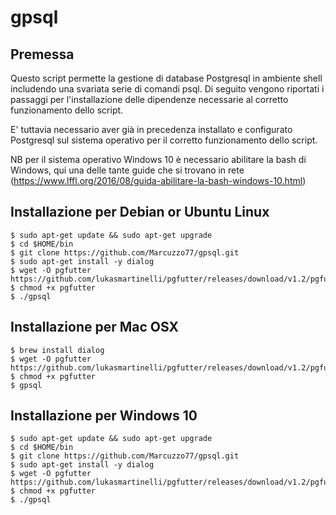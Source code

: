 # gpsql
## Premessa
Questo script permette la gestione di database Postgresql in ambiente shell includendo una svariata serie di comandi psql.
Di seguito vengono riportati i passaggi per l'installazione delle dipendenze necessarie al corretto funzionamento dello script.

E' tuttavia necessario aver già in precedenza installato e configurato Postgresql sul sistema operativo per il corretto funzionamento dello script.

NB per il sistema operativo Windows 10 è necessario abilitare la bash di Windows, qui una delle tante guide che si trovano in rete (https://www.lffl.org/2016/08/guida-abilitare-la-bash-windows-10.html)

## Installazione per Debian or Ubuntu Linux
```
$ sudo apt-get update && sudo apt-get upgrade
$ cd $HOME/bin
$ git clone https://github.com/Marcuzzo77/gpsql.git
$ sudo apt-get install -y dialog
$ wget -O pgfutter https://github.com/lukasmartinelli/pgfutter/releases/download/v1.2/pgfutter_linux_amd64
$ chmod +x pgfutter
$ ./gpsql
```

## Installazione per Mac OSX
```
$ brew install dialog
$ wget -O pgfutter https://github.com/lukasmartinelli/pgfutter/releases/download/v1.2/pgfutter_darwin_amd64
$ chmod +x pgfutter
$ gpsql
````

## Installazione per Windows 10
```
$ sudo apt-get update && sudo apt-get upgrade
$ cd $HOME/bin
$ git clone https://github.com/Marcuzzo77/gpsql.git
$ sudo apt-get install -y dialog
$ wget -O pgfutter https://github.com/lukasmartinelli/pgfutter/releases/download/v1.2/pgfutter_linux_amd64
$ chmod +x pgfutter
$ ./gpsql
```
